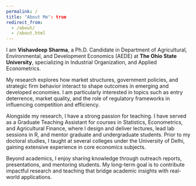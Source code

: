 ```yaml
---
permalink: /
title: "About Me": true
redirect_from: 
  - /about/
  - /about.html
---
```



I am **Vishavdeep Sharma**, a Ph.D. Candidate in Department of Agricultural, Environmental, and Development Economics (AEDE) at **The Ohio State University**, specializing in Industrial Organization, and Applied Econometrics.  

My research explores how market structures, government policies, and strategic firm behavior interact to shape outcomes in emerging and developed economies. I am particularly interested in topics such as entry deterrence, market quality, and the role of regulatory frameworks in influencing competition and efficiency.

Alongside my research, I have a strong passion for teaching. I have served as a Graduate Teaching Assistant for courses in Statistics, Econometrics, and Agricultural Finance, where I design and deliver lectures, lead lab sessions in R, and mentor graduate and undergraduate students. Prior to my doctoral studies, I taught at several colleges under the University of Delhi, gaining extensive experience in core economics subjects.

Beyond academics, I enjoy sharing knowledge through outreach reports, presentations, and mentoring students. My long-term goal is to contribute impactful research and teaching that bridge academic insights with real-world applications.
